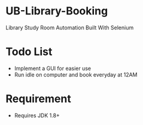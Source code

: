 # UB-Library-Booking
Library Study Room Automation Built With Selenium
# Todo List
* Implement a GUI for easier use
* Run idle on computer and book everyday at 12AM
# Requirement
* Requires JDK 1.8+
